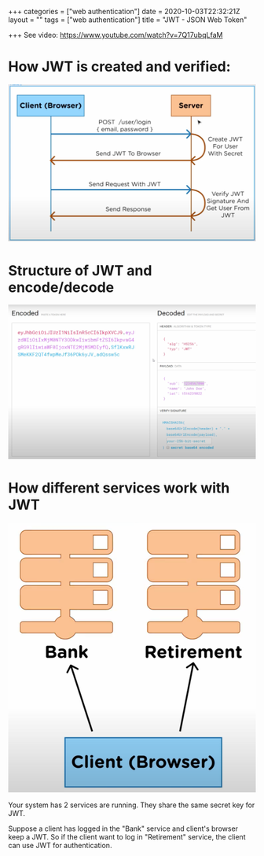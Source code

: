+++
categories = ["web authentication"]
date = 2020-10-03T22:32:21Z
layout = ""
tags = ["web authentication"]
title = "JWT - JSON Web Token"

+++
See video: https://www.youtube.com/watch?v=7Q17ubqLfaM

# How JWT is created and verified:

![](/static/uploads/2020-10-03-22-35-04.png)

# Structure of JWT and encode/decode

![](/static/uploads/2020-10-03-22-36-57.png)

# How different services work with JWT

![](/static/uploads/2020-10-03-22-38-55.png)

Your system has 2 services are running. They share the same secret key for JWT.

Suppose a client has logged in the "Bank" service and client's browser keep a JWT. So if the client want to log in "Retirement" service, the client can use JWT for authentication. 